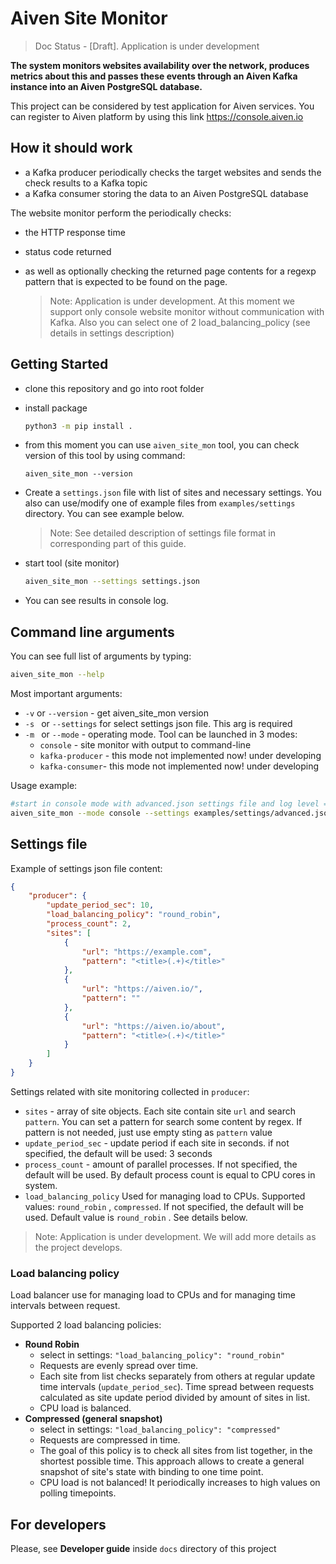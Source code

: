 # Aiven Site Monitor

> Doc Status - [Draft]. Application is under development

**The system monitors websites availability over the network, produces metrics about this and passes these events through an Aiven Kafka instance into an Aiven PostgreSQL database.**

This project can be considered by test application for Aiven services. You can register to Aiven platform by using this link https://console.aiven.io

## How it should work 

- a Kafka producer periodically checks the target websites and sends the check results to a Kafka topic
- a Kafka consumer storing the data to an Aiven PostgreSQL database

The website monitor perform the periodically checks:

- the HTTP response time

- status code returned

- as well as optionally checking the returned page contents for a regexp pattern that is expected to be found on the page.

  > Note: Application is under development.
  > At this moment we support only console website monitor without communication with Kafka. Also you can select one of 2 load_balancing_policy (see details in settings description)

## Getting Started

- clone this repository and go into root folder

- install  package

  ```sh
  python3 -m pip install .
  ```

- from this moment you can use `aiven_site_mon` tool, you can check version of this tool by using command:

  ```
  aiven_site_mon --version
  ```

- Create a  `settings.json` file with list of sites and necessary settings. You also can use/modify one of example files from `examples/settings`  directory.  You can see example below. 

    > Note: See detailed description of settings file format in corresponding part of this guide.  

- start tool (site monitor)

  ```sh
  aiven_site_mon --settings settings.json
  ```

- You can see results in console log.

## Command line arguments

You can see full list of arguments by typing:

```sh
aiven_site_mon --help
```

Most important arguments:

- `-v` or  `--version` -  get aiven_site_mon version
- `-s ` or `--settings` for select settings json file. This arg is required
- `-m ` or `--mode` - operating mode. Tool can be launched in 3 modes:
  - `console` - site monitor with output to command-line
  - `kafka-producer` - this mode not implemented now! under developing
  - `kafka-consumer`-  this mode not implemented now! under developing

Usage example:

```sh
#start in console mode with advanced.json settings file and log level = TRACE
aiven_site_mon --mode console --settings examples/settings/advanced.json -l TRACE
```

## Settings file

Example of settings json file content:

```json
{
    "producer": {
        "update_period_sec": 10,
        "load_balancing_policy": "round_robin",
        "process_count": 2,
        "sites": [
            {
                "url": "https://example.com",
                "pattern": "<title>(.+)</title>"
            },
            {
                "url": "https://aiven.io/",
                "pattern": ""
            },
            {
                "url": "https://aiven.io/about",
                "pattern": "<title>(.+)</title>"
            }
        ]
    }
}
```

Settings related with site monitoring collected in `producer`:

- `sites` - array of site objects. Each site contain site `url` and search `pattern`. You can set a pattern for search some content by regex. If pattern is not needed, just use empty sting as `pattern` value
- `update_period_sec` - update period if each site in seconds. if not specified, the default will be used: 3 seconds
- `process_count` - amount of parallel processes.  If not specified, the default will be used. By default process count is equal to CPU cores in system.
- `load_balancing_policy`  Used for managing load to CPUs.  Supported values: `round_robin` , `compressed`.  If not specified, the default will be used. Default value is `round_robin` . See details below.

> Note: Application is under development.
> We will add more details as the project develops.

### Load balancing policy

Load balancer use for managing load to CPUs and for managing time intervals between request.  

Supported 2 load balancing policies:

- **Round Robin**
  - select in settings:  `"load_balancing_policy": "round_robin"`
  - Requests are evenly spread over time.
  - Each site from list checks separately from others at regular update time intervals (`update_period_sec`).  Time spread between requests calculated as site update period divided by amount of sites in list.
  - CPU load is balanced.
- **Compressed (general snapshot)**
  - select in settings:  `"load_balancing_policy": "compressed"`
  - Requests are compressed in time.
  - The goal of this policy is to check all sites from list together, in the shortest possible time. This approach allows to create a general snapshot of site's state with binding to one time point.
  -  CPU load is not balanced! It periodically increases to high values on polling timepoints.

## For developers

Please, see **Developer guide** inside `docs` directory of this project

